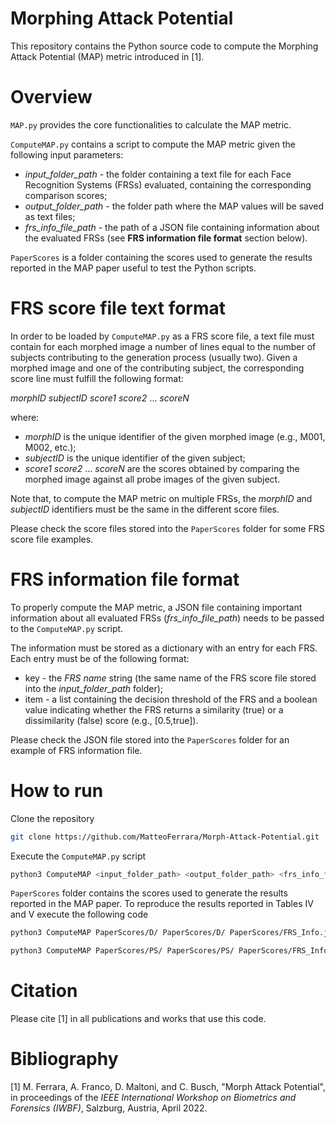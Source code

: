 # Morphing Attack Potential
This repository contains the Python source code to compute the Morphing Attack Potential (MAP) metric introduced in [1].

# Overview
`MAP.py` provides the core functionalities to calculate the MAP metric.

`ComputeMAP.py` contains a script to compute the MAP metric given the following input parameters:
- *input_folder_path* - the folder containing a text file for each Face Recognition Systems (FRSs) evaluated, containing the corresponding comparison scores;
- *output_folder_path* - the folder path where the MAP values will be saved as text files;
- *frs_info_file_path* - the path of a JSON file containing information about the evaluated FRSs (see **FRS information file format** section below).

`PaperScores` is a folder containing the scores used to generate the results reported in the MAP paper useful to test the Python scripts.

# FRS score file text format

In order to be loaded by `ComputeMAP.py` as a FRS score file, a text file must contain for each morphed image a number of lines equal to the number of subjects contributing to the generation process (usually two). Given a morphed image and one of the contributing subject, the corresponding score line must fulfill the following format:

*morphID* *subjectID* *score1* *score2* ... *scoreN*

where:
 - *morphID* is the unique identifier of the given morphed image (e.g., M001, M002, etc.);
 - *subjectID* is the unique identifier of the given subject;
 - *score1* *score2* ... *scoreN* are the scores obtained by comparing the morphed image against all probe images of the given subject.

Note that, to compute the MAP metric on multiple FRSs, the *morphID* and *subjectID* identifiers must be the same in the different score files.

Please check the score files stored into the `PaperScores` folder for some FRS score file examples.

# FRS information file format

To properly compute the MAP metric, a JSON file containing important information about all evaluated FRSs (*frs_info_file_path*) needs to be passed to the `ComputeMAP.py` script. 

The information must be stored as a dictionary with an entry for each FRS. Each entry must be of the following format:
- key - the *FRS name* string (the same name of the FRS score file stored into the *input_folder_path* folder);
- item - a list containing the decision threshold of the FRS and a boolean value indicating whether the FRS returns a similarity (true) or a dissimilarity (false) score (e.g., [0.5,true]).

Please check the JSON file stored into the `PaperScores` folder for an example of FRS information file.

# How to run
Clone the repository
```bash
git clone https://github.com/MatteoFerrara/Morph-Attack-Potential.git
 ```   
Execute the `ComputeMAP.py` script
```bash
python3 ComputeMAP <input_folder_path> <output_folder_path> <frs_info_file_path>
 ```
`PaperScores` folder contains the scores used to generate the results reported in the MAP paper. To reproduce the results reported in Tables IV and V execute the following code
```bash
python3 ComputeMAP PaperScores/D/ PaperScores/D/ PaperScores/FRS_Info.json
 ```
 ```bash
python3 ComputeMAP PaperScores/PS/ PaperScores/PS/ PaperScores/FRS_Info.json
 ```
# Citation
Please cite [1] in all publications and works that use this code.

# Bibliography
[1] M. Ferrara, A. Franco, D. Maltoni, and C. Busch, "Morph Attack Potential", in proceedings of the *IEEE International Workshop on Biometrics and Forensics (IWBF)*, Salzburg, Austria, April 2022.
